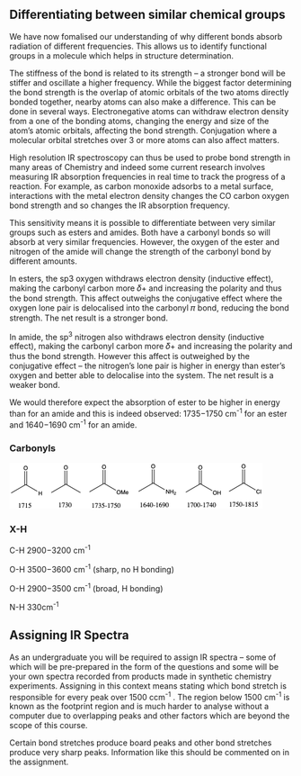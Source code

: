 ## Differentiating between similar chemical groups

We have now fomalised our understanding of why different bonds absorb radiation of different frequencies. This allows us to identify functional groups in a molecule which helps in structure determination. 

The stiffness of the bond is related to its strength – a stronger bond will be stiffer and oscillate a higher frequency. While the biggest factor determining the bond strength is the overlap of atomic orbitals of the two atoms directly bonded together, nearby atoms can also make a difference. This can be done in several ways. Electronegative atoms can withdraw electron density from a one of the bonding atoms, changing the energy and size of the atom’s atomic orbitals, affecting the bond strength. Conjugation where a molecular orbital stretches over 3 or more atoms can also affect matters.

High resolution IR spectroscopy can thus be used to probe bond strength in many areas of Chemistry and indeed some current research involves measuring IR absorption frequencies in real time to track the progress of a reaction. For example, as carbon monoxide adsorbs to a metal surface, interactions with the metal electron density changes the CO carbon oxygen bond strength and so changes the IR absorption frequency. 

This sensitivity means it is possible to differentiate between very similar groups such as esters and amides. Both have a carbonyl bonds so will absorb at very similar frequencies. However, the oxygen of the ester and nitrogen of the amide will change the strength of the carbonyl bond by different amounts. 

In esters, the sp3 oxygen withdraws electron density (inductive effect), making the carbonyl carbon more 𝛿+ and increasing the polarity and thus the bond strength. This affect outweighs the conjugative effect where the oxygen lone pair is delocalised into the carbonyl 𝜋 bond, reducing the bond strength. The net result is a stronger bond.  

In amide, the sp<sup>3</sup>  nitrogen also withdraws electron density (inductive effect), making the carbonyl carbon more 𝛿+ and increasing the polarity and thus the bond strength. However this affect is outweighed by the  conjugative effect – the nitrogen’s lone pair is higher in energy than ester’s oxygen and better able to delocalise into the system. The net result is a weaker bond. 

We would therefore expect the absorption of ester to be higher in energy than for an amide and this is indeed observed: 1735−1750 cm<sup>-1</sup>  for an ester and 1640−1690 cm<sup>-1</sup>  for an amide. 



### Carbonyls

![alt text](./figures/carbonyls.png)

### X-H
C-H	2900−3200 cm<sup>-1</sup> 

O-H	3500−3600 cm<sup>-1</sup>  (sharp, no H bonding)

O-H	2900−3500 cm<sup>-1</sup>  (broad, H bonding)

N-H	 330cm<sup>-1</sup> 


## Assigning IR Spectra

As an undergraduate you will be required to assign IR spectra – some of which will be pre-prepared in the form of the questions and some will be your own spectra recorded from products made in synthetic chemistry experiments. Assigning in this context means stating which bond stretch is responsible for every peak over 1500 ccm<sup>-1</sup> . The region below 1500 cm<sup>-1</sup> is known as the footprint region and is much harder to analyse without a computer due to overlapping peaks and other factors which are beyond the scope of this course. 

Certain bond stretches produce board peaks and other bond stretches produce very sharp peaks. Information like this should be commented on in the assignment.



